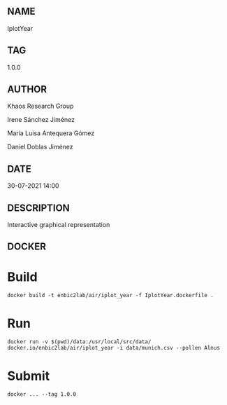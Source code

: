 ## NAME
IplotYear

## TAG
1.0.0

## AUTHOR
Khaos Research Group

Irene Sánchez Jiménez

María Luisa Antequera Gómez

Daniel Doblas Jiménez

## DATE
30-07-2021 14:00

## DESCRIPTION
Interactive graphical representation

## DOCKER

# Build

```
docker build -t enbic2lab/air/iplot_year -f IplotYear.dockerfile .
```

# Run

```
docker run -v $(pwd)/data:/usr/local/src/data/ docker.io/enbic2lab/air/iplot_year -i data/munich.csv --pollen Alnus
```

# Submit

```
docker ... --tag 1.0.0
```